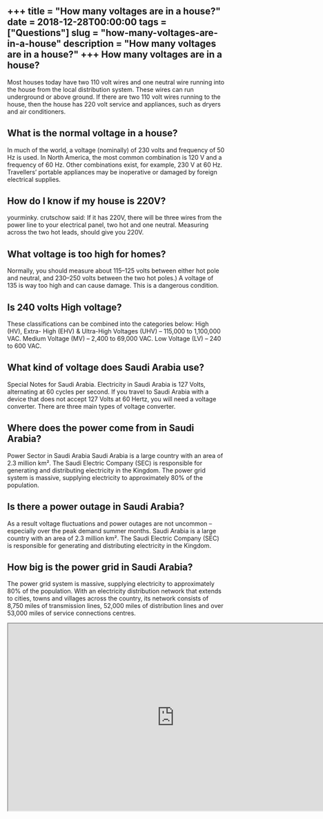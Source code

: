 +++
title = "How many voltages are in a house?"
date = 2018-12-28T00:00:00
tags = ["Questions"]
slug = "how-many-voltages-are-in-a-house"
description = "How many voltages are in a house?"
+++
How many voltages are in a house?
---------------------------------

Most houses today have two 110 volt wires and one neutral wire running into the house from the local distribution system. These wires can run underground or above ground. If there are two 110 volt wires running to the house, then the house has 220 volt service and appliances, such as dryers and air conditioners.

What is the normal voltage in a house?
--------------------------------------

In much of the world, a voltage (nominally) of 230 volts and frequency of 50 Hz is used. In North America, the most common combination is 120 V and a frequency of 60 Hz. Other combinations exist, for example, 230 V at 60 Hz. Travellers’ portable appliances may be inoperative or damaged by foreign electrical supplies.

How do I know if my house is 220V?
----------------------------------

yourminky. crutschow said: If it has 220V, there will be three wires from the power line to your electrical panel, two hot and one neutral. Measuring across the two hot leads, should give you 220V.

What voltage is too high for homes?
-----------------------------------

Normally, you should measure about 115–125 volts between either hot pole and neutral, and 230–250 volts between the two hot poles.) A voltage of 135 is way too high and can cause damage. This is a dangerous condition.

Is 240 volts High voltage?
--------------------------

These classifications can be combined into the categories below: High (HV), Extra- High (EHV) &amp; Ultra-High Voltages (UHV) – 115,000 to 1,100,000 VAC. Medium Voltage (MV) – 2,400 to 69,000 VAC. Low Voltage (LV) – 240 to 600 VAC.

What kind of voltage does Saudi Arabia use?
-------------------------------------------

Special Notes for Saudi Arabia. Electricity in Saudi Arabia is 127 Volts, alternating at 60 cycles per second. If you travel to Saudi Arabia with a device that does not accept 127 Volts at 60 Hertz, you will need a voltage converter. There are three main types of voltage converter.

Where does the power come from in Saudi Arabia?
-----------------------------------------------

Power Sector in Saudi Arabia Saudi Arabia is a large country with an area of 2.3 million km². The Saudi Electric Company (SEC) is responsible for generating and distributing electricity in the Kingdom. The power grid system is massive, supplying electricity to approximately 80% of the population.

Is there a power outage in Saudi Arabia?
----------------------------------------

As a result voltage fluctuations and power outages are not uncommon – especially over the peak demand summer months. Saudi Arabia is a large country with an area of 2.3 million km². The Saudi Electric Company (SEC) is responsible for generating and distributing electricity in the Kingdom.

How big is the power grid in Saudi Arabia?
------------------------------------------

The power grid system is massive, supplying electricity to approximately 80% of the population. With an electricity distribution network that extends to cities, towns and villages across the country, its network consists of 8,750 miles of transmission lines, 52,000 miles of distribution lines and over 53,000 miles of service connections centres.

<iframe allow="accelerometer; autoplay; clipboard-write; encrypted-media; gyroscope; picture-in-picture" allowfullscreen="" class="__youtube_prefs__  epyt-is-override  no-lazyload" data-no-lazy="1" data-origheight="433" data-origwidth="770" data-skipgform_ajax_framebjll="" height="433" id="_ytid_31447" loading="lazy" src="https://www.youtube.com/embed/0VmcoTfqyV0?enablejsapi=1&autoplay=0&cc_load_policy=0&cc_lang_pref=&iv_load_policy=1&loop=0&modestbranding=0&rel=1&fs=1&playsinline=0&autohide=2&theme=dark&color=red&controls=1&" title="YouTube player" width="770"></iframe>